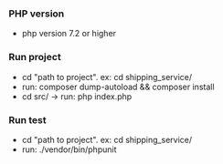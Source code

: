 ### PHP version
- php version 7.2 or higher

### Run project
- cd "path to project". ex: cd shipping_service/
- run: composer dump-autoload && composer install
- cd src/ -> run: php index.php

### Run test
- cd "path to project". ex: cd shipping_service/
- run: ./vendor/bin/phpunit